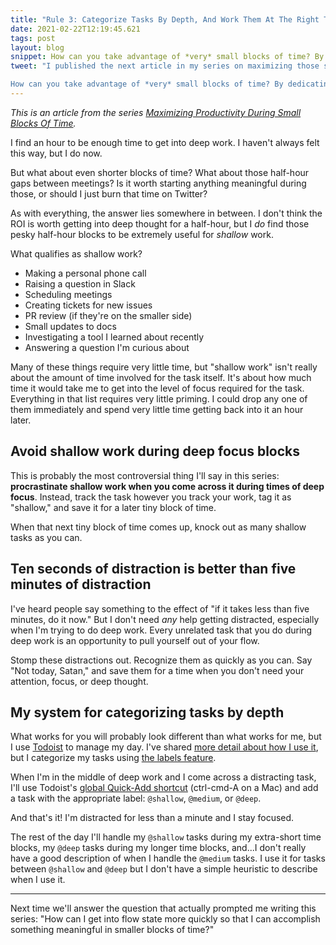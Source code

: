 ```yaml
---
title: "Rule 3: Categorize Tasks By Depth, And Work Them At The Right Time"
date: 2021-02-22T12:19:45.621
tags: post
layout: blog
snippet: How can you take advantage of *very* small blocks of time? By dedicating them to your shallowest work. 
tweet: "I published the next article in my series on maximizing those small blocks of time. 

How can you take advantage of *very* small blocks of time? By dedicating them to your shallowest work."
---
```


_This is an article from the series [Maximizing Productivity During Small Blocks Of Time](../maximizing-productivity)._

I find an hour to be enough time to get into deep work. I haven't always felt this way, but I do now. 

But what about even shorter blocks of time? What about those half-hour gaps between meetings? Is it worth starting anything meaningful during those, or should I just burn that time on Twitter?

As with everything, the answer lies somewhere in between. I don't think the ROI is worth getting into deep thought for a half-hour, but I _do_ find those pesky half-hour blocks to be extremely useful for _shallow_ work. 

What qualifies as shallow work? 
* Making a personal phone call
* Raising a question in Slack
* Scheduling meetings
* Creating tickets for new issues
* PR review (if they're on the smaller side)
* Small updates to docs
* Investigating a tool I learned about recently
* Answering a question I'm curious about

Many of these things require very little time, but "shallow work" isn't really about the amount of time involved for the task itself. It's about how much time it would take me to get into the level of focus required for the task. Everything in that list requires very little priming. I could drop any one of them immediately and spend very little time getting back into it an hour later.

## Avoid shallow work during deep focus blocks

This is probably the most controversial thing I'll say in this series: **procrastinate shallow work when you come across it during times of deep focus**. Instead, track the task however you track your work, tag it as "shallow," and save it for a later tiny block of time. 

When that next tiny block of time comes up, knock out as many shallow tasks as you can. 

## Ten seconds of distraction is better than five minutes of distraction

I've heard people say something to the effect of "if it takes less than five minutes, do it now." But I don't need *any* help getting distracted, especially when I'm trying to do deep work. Every unrelated task that you do during deep work is an opportunity to pull yourself out of your flow.

Stomp these distractions out. Recognize them as quickly as you can. Say "Not today, Satan," and save them for a time when you don't need your attention, focus, or deep thought. 

## My system for categorizing tasks by depth

What works for you will probably look different than what works for me, but I use [Todoist](https://todoist.com) to manage my day. I've shared [more detail about how I use it](https://twitter.com/pepopowitz/status/1261323105479331841), but I categorize my tasks using [the labels feature](https://todoist.com/help/articles/how-to-best-use-labels). 

When I'm in the middle of deep work and I come across a distracting task, I'll use Todoist's [global Quick-Add shortcut](https://todoist.com/help/articles/keyboard-shortcuts) (ctrl-cmd-A on a Mac) and add a task with the appropriate label: `@shallow`, `@medium`, or `@deep`. 

And that's it! I'm distracted for less than a minute and I stay focused. 

The rest of the day I'll handle my `@shallow` tasks during my extra-short time blocks, my `@deep` tasks during my longer time blocks, and...I don't really have a good description of when I handle the `@medium` tasks. I use it for tasks between `@shallow` and `@deep` but I don't have a simple heuristic to describe when I use it. 

---

Next time we'll answer the question that actually prompted me writing this series: "How can I get into flow state more quickly so that I can accomplish something meaningful in smaller blocks of time?"
